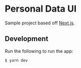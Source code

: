 # Personal Data UI

Sample project based off [Next.js](https://nextjs.org/).

## Development

Run the following to run the app:

```shell
$ yarn dev
```
